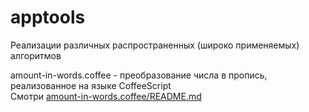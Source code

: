 apptools
========

Реализации различных распространенных (широко применяемых) алгоритмов  

amount-in-words.coffee - преобразование числа в пропись, реализованное на языке CoffeeScript  
Смотри [amount-in-words.coffee/README.md](https://github.com/app/apptools/tree/master/amount-in-words.coffee)